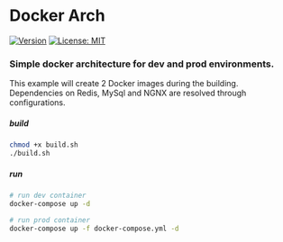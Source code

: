 # Docker Arch

[![Version](https://img.shields.io/badge/Version-1.0.0-blue)](https://github.com/hulkthedev/docker-arch)
[![License: MIT](https://img.shields.io/badge/License-MIT-green.svg)](https://opensource.org/licenses/MIT)

### Simple docker architecture for dev and prod environments.

This example will create 2 Docker images during the building. Dependencies on Redis, MySql and NGNX are resolved through configurations.

##### build

```bash
chmod +x build.sh
./build.sh
```

##### run

```bash
# run dev container
docker-compose up -d

# run prod container
docker-compose up -f docker-compose.yml -d
```